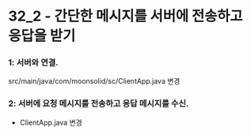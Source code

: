 # 32_2 - 간단한 메시지를 서버에 전송하고 응답을 받기

### 1: 서버와 연결.

src/main/java/com/moonsolid/sc/ClientApp.java 변경

###  2: 서버에 요청 메시지를 전송하고 응답 메시지를 수신.

- ClientApp.java 변경

